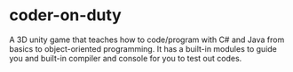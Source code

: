 # coder-on-duty

A 3D unity game that teaches how to code/program with C# and Java from basics to object-oriented programming. It has a built-in modules to guide you and built-in compiler and console for you to test out codes.
